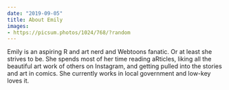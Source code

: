 ```yaml
---
date: "2019-09-05"
title: About Emily
images:
- https://picsum.photos/1024/768/?random
---
```


Emily is an aspiring R and art nerd and Webtoons fanatic. Or at least she strives to be. She spends most of her time reading aRticles, liking all the beautiful art work of others on Instagram, and getting pulled into the stories and art in comics. She currently works in local government and low-key loves it.

